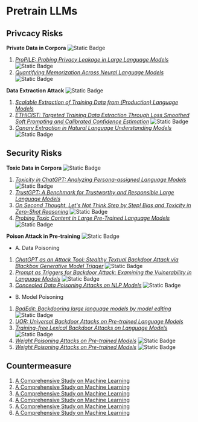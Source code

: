 # Pretrain LLMs
## Privcacy Risks
**Private Data in Corpora** ![Static Badge](https://img.shields.io/badge/Unique-red)
1. *[ProPILE: Probing Privacy Leakage in Large Language Models](https://arxiv.org/abs/2307.01881)* ![Static Badge](https://img.shields.io/badge/NIPS'23-blue)
2. *[Quantifying Memorization Across Neural Language Models](https://arxiv.org/abs/2202.07646)* ![Static Badge](https://img.shields.io/badge/ICLR'23-blue)

**Data Extraction Attack** ![Static Badge](https://img.shields.io/badge/Common-red)
1. *[Scalable Extraction of Training Data from (Production) Language Models](https://arxiv.org/abs/2311.17035)*
2. *[ETHICIST: Targeted Training Data Extraction Through Loss Smoothed Soft Prompting and Calibrated Confidence Estimation](https://aclanthology.org/2023.acl-long.709/)* ![Static Badge](https://img.shields.io/badge/ACL'23-blue)
3. *[Canary Extraction in Natural Language Understanding Models](https://arxiv.org/abs/2203.13920)* ![Static Badge](https://img.shields.io/badge/ACL'22-blue)

## Security Risks
**Toxic Data in Corpora** ![Static Badge](https://img.shields.io/badge/Unique-red)
1. *[Toxicity in ChatGPT: Analyzing Persona-assigned Language Models](https://arxiv.org/abs/2304.05335)* ![Static Badge](https://img.shields.io/badge/EMNLP'23-blue)
2. *[TrustGPT: A Benchmark for Trustworthy and Responsible Large Language Models](https://arxiv.org/abs/2306.11507)*
3. *[On Second Thought, Let's Not Think Step by Step! Bias and Toxicity in Zero-Shot Reasoning](https://arxiv.org/abs/2212.08061)* ![Static Badge](https://img.shields.io/badge/ACL'23-blue)
4. *[Probing Toxic Content in Large Pre-Trained Language Models](https://aclanthology.org/2021.acl-long.329/)* ![Static Badge](https://img.shields.io/badge/ACL'21-blue)

**Poison Attack in Pre-training** ![Static Badge](https://img.shields.io/badge/Common-red)<br>
* A. Data Poisoning
1. *[ChatGPT as an Attack Tool: Stealthy Textual Backdoor Attack via Blackbox Generative Model Trigger](https://aclanthology.org/2024.naacl-long.165/)* ![Static Badge](https://img.shields.io/badge/NAACL'24-blue)
2. *[Prompt as Triggers for Backdoor Attack: Examining the Vulnerability in Language Models](https://aclanthology.org/2023.emnlp-main.757/)* ![Static Badge](https://img.shields.io/badge/EMNLP'23-blue)
3. *[Concealed Data Poisoning Attacks on NLP Models](https://aclanthology.org/2021.naacl-main.13/)* ![Static Badge](https://img.shields.io/badge/NAACL'21-blue)
* B. Model Poisoning
1. *[BadEdit: Backdooring large language models by model editing](https://arxiv.org/abs/2403.13355)* ![Static Badge](https://img.shields.io/badge/ICLR'24-blue)
2. *[UOR: Universal Backdoor Attacks on Pre-trained Language Models](https://arxiv.org/abs/2305.09574)*
3. *[Training-free Lexical Backdoor Attacks on Language Models](https://arxiv.org/abs/2302.04116)* ![Static Badge](https://img.shields.io/badge/WWW'23-blue)
4. *[Weight Poisoning Attacks on Pre-trained Models](https://arxiv.org/abs/2004.06660)* ![Static Badge](https://img.shields.io/badge/ACL'20-blue)
5. *[Weight Poisoning Attacks on Pre-trained Models](https://arxiv.org/abs/2004.06660)* ![Static Badge](https://img.shields.io/badge/ACL'20-blue)
## Countermeasure
1. [A Comprehensive Study on Machine Learning](https://example.com/paper.pdf)
2. [A Comprehensive Study on Machine Learning](https://example.com/paper.pdf)
3. [A Comprehensive Study on Machine Learning](https://example.com/paper.pdf)
4. [A Comprehensive Study on Machine Learning](https://example.com/paper.pdf)
5. [A Comprehensive Study on Machine Learning](https://example.com/paper.pdf)
6. [A Comprehensive Study on Machine Learning](https://example.com/paper.pdf)

